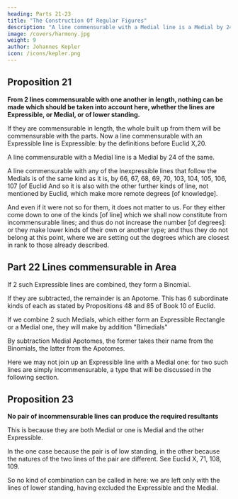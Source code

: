 ```yaml
---
heading: Parts 21-23
title: "The Construction Of Regular Figures"
description: "A line commensurable with a Medial line is a Medial by 24 of the same"
image: /covers/harmony.jpg
weight: 9
author: Johannes Kepler
icon: /icons/kepler.png
---
```



## Proposition 21

**From 2 lines commensurable with one another in length, nothing can be made which should be taken into account here, whether the lines are Expressible, or Medial, or of lower standing.**

If they are commensurable in length, the whole built up from them will be commensurable with the parts. Now a line commensurable with an Expressible line is Expressible: by the definitions before Euclid X,20.

A line commensurable with a Medial line is a Medial by 24 of the same.

A line commensurable with any of the Inexpressible lines that follow the Medials is of the same kind as it is, by 66, 67, 68, 69, 70, 103, 104, 105, 106, 107 [of Euclid And so it is also with the other further kinds of line, not mentioned by Euclid, which make more remote degrees [of knowledge].

And even if it were not so for them, it does not matter to us. For they either come down to one of the kinds [of line] which we shall now constitute from incommensurable lines; and thus do not increase the number [of degrees]: or they make lower kinds of their own or another type; and thus they do not belong at this point, where we are setting out the degrees which are closest in rank to those already described.



## Part 22 Lines commensurable in Area

<!-- So, having dealt with  length, let us go on to those which are commensurable only in square.  -->

If 2 such Expressible lines are combined, they form a Binomial. 

If they are subtracted, the remainder is an Apotome. This has 6 subordinate kinds of each as stated by Propositions 48 and 85 of Book 10 of Euclid.

If we combine 2 such Medials, which either form an Expressible Rectangle or a Medial one, they will make by addition "Bimedials"

By subtraction Medial Apotomes, the former takes their name from the Binomials, the latter from the Apotomes.

Here we may not join up an Expressible line with a Medial one: for two such lines are simply incommensurable, a type that will be discussed in the following section.


## Proposition 23

**No pair of incommensurable lines can produce the required resultants**

<!-- There remain the lines completely  with one another. -->

This is because they are both Medial or one is Medial and the other Expressible.

In the one case because the pair is of low standing, in the other because the natures of the two lines of the pair are different. See Euclid X, 71, 108, 109.

So no kind of combination can be called in here: we are left only with the lines of lower standing, having excluded the Expressible and the Medial.


